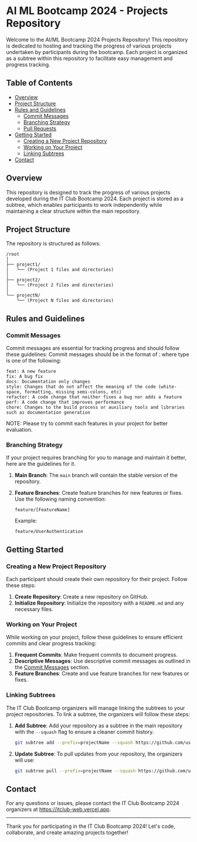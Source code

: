 # AI ML Bootcamp 2024 - Projects Repository

Welcome to the AI/ML Bootcamp 2024 Projects Repository! This repository is dedicated to hosting and tracking the progress of various projects undertaken by participants during the bootcamp. Each project is organized as a subtree within this repository to facilitate easy management and progress tracking.

## Table of Contents

- [Overview](#overview)
- [Project Structure](#project-structure)
- [Rules and Guidelines](#rules-and-guidelines)
  - [Commit Messages](#commit-messages)
  - [Branching Strategy](#branching-strategy)
  - [Pull Requests](#pull-requests)
- [Getting Started](#getting-started)
  - [Creating a New Project Repository](#creating-a-new-project-repository)
  - [Working on Your Project](#working-on-your-project)
  - [Linking Subtrees](#linking-subtrees)
- [Contact](#contact)

## Overview

This repository is designed to track the progress of various projects developed during the IT Club Bootcamp 2024. Each project is stored as a subtree, which enables participants to work independently while maintaining a clear structure within the main repository.

## Project Structure

The repository is structured as follows:

```
/root
│
├── project1/
│   └── (Project 1 files and directories)
│
├── project2/
│   └── (Project 2 files and directories)
│
└── projectN/
    └── (Project N files and directories)
```

## Rules and Guidelines

### Commit Messages

Commit messages are essential for tracking progress and should follow these guidelines:
Commit messages should be in the format of <type>: <description> where type is one of the following:

    feat: A new feature
    fix: A bug fix
    docs: Documentation only changes
    style: Changes that do not affect the meaning of the code (white-space, formatting, missing semi-colons, etc)
    refactor: A code change that neither fixes a bug nor adds a feature
    perf: A code change that improves performance
    chore: Changes to the build process or auxiliary tools and libraries such as documentation generation

NOTE: Please try to commit each features in your project for better evaluation. 
### Branching Strategy
If your project requires branching for you to manage and maintain it better, here are the guidelines for it.

1. **Main Branch**: The `main` branch will contain the stable version of the repository.
2. **Feature Branches**: Create feature branches for new features or fixes. Use the following naming convention:
   ```
   feature/[FeatureName]
   ```

   Example:
   ```
   feature/UserAuthentication
   ```
## Getting Started

### Creating a New Project Repository

Each participant should create their own repository for their project. Follow these steps:

1. **Create Repository**: Create a new repository on GitHub.
2. **Initialize Repository**: Initialize the repository with a `README.md` and any necessary files.

### Working on Your Project

While working on your project, follow these guidelines to ensure efficient commits and clear progress tracking:

1. **Frequent Commits**: Make frequent commits to document progress.
2. **Descriptive Messages**: Use descriptive commit messages as outlined in the [Commit Messages](#commit-messages) section.
3. **Feature Branches**: Create and use feature branches for new features or fixes.

### Linking Subtrees

The IT Club Bootcamp organizers will manage linking the subtrees to your project repositories. To link a subtree, the organizers will follow these steps:

1. **Add Subtree**: Add your repository as a subtree in the main repository with the `--squash` flag to ensure a cleaner commit history.
   ```bash
   git subtree add --prefix=projectName --squash https://github.com/user/projectName.git main
   ```
2. **Update Subtree**: To pull updates from your repository, the organizers will use:
   ```bash
   git subtree pull --prefix=projectName --squash https://github.com/user/projectName.git main
   ```

## Contact

For any questions or issues, please contact the IT Club Bootcamp 2024 organizers at https://itclub-web.vercel.app.

---

Thank you for participating in the IT Club Bootcamp 2024! Let's code, collaborate, and create amazing projects together!
